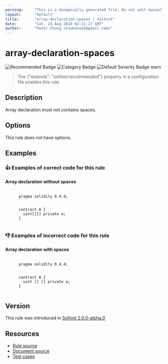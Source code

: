 ```yaml
---
warning:     "This is a dynamically generated file. Do not edit manually."
layout:      "default"
title:       "array-declaration-spaces | Solhint"
date:        "Sat, 24 Aug 2019 02:21:17 GMT"
author:      "Peter Chung <touhonoob@gmail.com>"
---
```


# array-declaration-spaces
![Recommended Badge](https://img.shields.io/badge/-Recommended-brightgreen)
![Category Badge](https://img.shields.io/badge/-Style%20Guide%20Rules-informational)
![Default Severity Badge warn](https://img.shields.io/badge/Default%20Severity-warn-yellow)
> The {"extends": "solhint:recommended"} property in a configuration file enables this rule.


## Description
Array declaration must not contains spaces.

## Options
This rule does not have options.

## Examples
### 👍 Examples of **correct** code for this rule

#### Array declaration without spaces

```solidity

      pragma solidity 0.4.4;
        
        
      contract A {
        uint[][] private a;
      }
    
```

### 👎 Examples of **incorrect** code for this rule

#### Array declaration with spaces

```solidity

      pragma solidity 0.4.4;
        
        
      contract A {
        uint [] [] private a;
      }
    
```

## Version
This rule was introduced in [Solhint 2.0.0-alpha.0](https://github.com/protofire/solhint/tree/v2.0.0-alpha.0)

## Resources
- [Rule source](https://github.com/protofire/solhint/tree/master/lib/rules/align/array-declaration-spaces.js)
- [Document source](https://github.com/protofire/solhint/tree/master/docs/rules/align/array-declaration-spaces.md)
- [Test cases](https://github.com/protofire/solhint/tree/master/test/rules/align/array-declaration-spaces.js)
